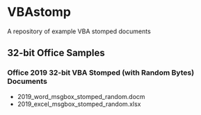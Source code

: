 # VBAstomp
A repository of example VBA stomped documents

## 32-bit Office Samples

### Office 2019 32-bit VBA Stomped (with Random Bytes) Documents
* 2019_word_msgbox_stomped_random.docm
* 2019_excel_msgbox_stomped_random.xlsx
